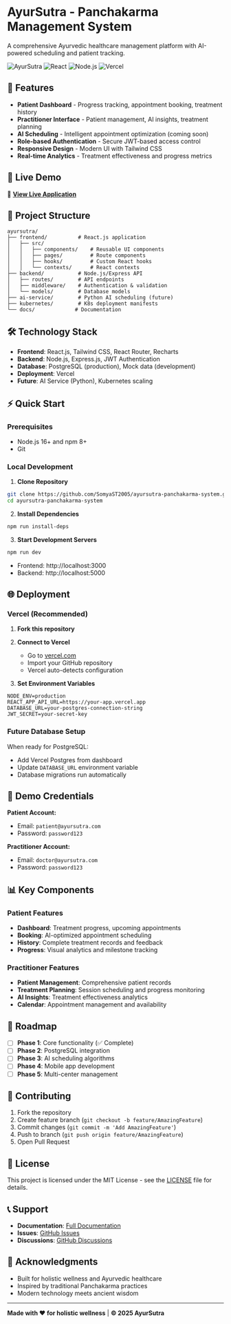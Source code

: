 # AyurSutra - Panchakarma Management System

A comprehensive Ayurvedic healthcare management platform with AI-powered scheduling and patient tracking.

![AyurSutra](https://img.shields.io/badge/AyurSutra-Panchakarma%20System-green)
![React](https://img.shields.io/badge/React-18.2.0-blue)
![Node.js](https://img.shields.io/badge/Node.js-Express-green)
![Vercel](https://img.shields.io/badge/Deploy-Vercel-black)

## 🌟 Features

- **Patient Dashboard** - Progress tracking, appointment booking, treatment history
- **Practitioner Interface** - Patient management, AI insights, treatment planning
- **AI Scheduling** - Intelligent appointment optimization (coming soon)
- **Role-based Authentication** - Secure JWT-based access control
- **Responsive Design** - Modern UI with Tailwind CSS
- **Real-time Analytics** - Treatment effectiveness and progress metrics

## 🚀 Live Demo

🔗 **[View Live Application](https://ayursutra-panchakarma-system.vercel.app)**

## 📁 Project Structure

```
ayursutra/
├── frontend/          # React.js application
│   ├── src/
│   │   ├── components/    # Reusable UI components
│   │   ├── pages/         # Route components
│   │   ├── hooks/         # Custom React hooks
│   │   └── contexts/      # React contexts
├── backend/           # Node.js/Express API
│   ├── routes/        # API endpoints
│   ├── middleware/    # Authentication & validation
│   └── models/        # Database models
├── ai-service/        # Python AI scheduling (future)
├── kubernetes/        # K8s deployment manifests
└── docs/             # Documentation
```

## 🛠️ Technology Stack

- **Frontend**: React.js, Tailwind CSS, React Router, Recharts
- **Backend**: Node.js, Express.js, JWT Authentication
- **Database**: PostgreSQL (production), Mock data (development)
- **Deployment**: Vercel
- **Future**: AI Service (Python), Kubernetes scaling

## ⚡ Quick Start

### Prerequisites
- Node.js 16+ and npm 8+
- Git

### Local Development

1. **Clone Repository**
```bash
git clone https://github.com/SomyaST2005/ayursutra-panchakarma-system.git
cd ayursutra-panchakarma-system
```

2. **Install Dependencies**
```bash
npm run install-deps
```

3. **Start Development Servers**
```bash
npm run dev
```

- Frontend: http://localhost:3000
- Backend: http://localhost:5000

## 🌐 Deployment

### Vercel (Recommended)

1. **Fork this repository**
2. **Connect to Vercel**
   - Go to [vercel.com](https://vercel.com)
   - Import your GitHub repository
   - Vercel auto-detects configuration

3. **Set Environment Variables**
```env
NODE_ENV=production
REACT_APP_API_URL=https://your-app.vercel.app
DATABASE_URL=your-postgres-connection-string
JWT_SECRET=your-secret-key
```

### Future Database Setup

When ready for PostgreSQL:
- Add Vercel Postgres from dashboard
- Update `DATABASE_URL` environment variable
- Database migrations run automatically

## 🎯 Demo Credentials

**Patient Account:**
- Email: `patient@ayursutra.com`
- Password: `password123`

**Practitioner Account:**
- Email: `doctor@ayursutra.com`
- Password: `password123`

## 📊 Key Components

### Patient Features
- **Dashboard**: Treatment progress, upcoming appointments
- **Booking**: AI-optimized appointment scheduling
- **History**: Complete treatment records and feedback
- **Progress**: Visual analytics and milestone tracking

### Practitioner Features
- **Patient Management**: Comprehensive patient records
- **Treatment Planning**: Session scheduling and progress monitoring
- **AI Insights**: Treatment effectiveness analytics
- **Calendar**: Appointment management and availability

## 🔮 Roadmap

- [ ] **Phase 1**: Core functionality (✅ Complete)
- [ ] **Phase 2**: PostgreSQL integration
- [ ] **Phase 3**: AI scheduling algorithms
- [ ] **Phase 4**: Mobile app development
- [ ] **Phase 5**: Multi-center management

## 🤝 Contributing

1. Fork the repository
2. Create feature branch (`git checkout -b feature/AmazingFeature`)
3. Commit changes (`git commit -m 'Add AmazingFeature'`)
4. Push to branch (`git push origin feature/AmazingFeature`)
5. Open Pull Request

## 📄 License

This project is licensed under the MIT License - see the [LICENSE](ayursutra/LICENSE) file for details.

## 📞 Support

- **Documentation**: [Full Documentation](ayursutra/docs/)
- **Issues**: [GitHub Issues](https://github.com/SomyaST2005/ayursutra-panchakarma-system/issues)
- **Discussions**: [GitHub Discussions](https://github.com/SomyaST2005/ayursutra-panchakarma-system/discussions)

## 🙏 Acknowledgments

- Built for holistic wellness and Ayurvedic healthcare
- Inspired by traditional Panchakarma practices
- Modern technology meets ancient wisdom

---

**Made with ❤️ for holistic wellness** | **© 2025 AyurSutra**
